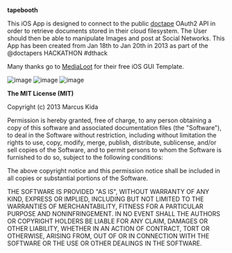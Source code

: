 **tapebooth**

This iOS App is designed to connect to the public [doctape](http://doctape.com) OAuth2 API in order to retrieve documents stored in their cloud filesystem.
The User should then be able to manipulate Images and post at Social Networks.
This App has been created from Jan 18th to Jan 20th in 2013 as part of the @doctapers HACKATHON #dthack

Many thanks go to [MediaLoot](http://medialoot.com) for their free iOS GUI Template.

![image](https://raw.github.com/kimar/tapebooth/master/Screenshots/Screen1.png)
![image](https://raw.github.com/kimar/tapebooth/master/Screenshots/Screen2.png)
![image](https://raw.github.com/kimar/tapebooth/master/Screenshots/Screen3.png)


**The MIT License (MIT)**

Copyright (c) 2013 Marcus Kida

Permission is hereby granted, free of charge, to any person obtaining a copy of this software and associated documentation files (the "Software"), to deal in the Software without restriction, including without limitation the rights to use, copy, modify, merge, publish, distribute, sublicense, and/or sell copies of the Software, and to permit persons to whom the Software is furnished to do so, subject to the following conditions:

The above copyright notice and this permission notice shall be included in all copies or substantial portions of the Software.

THE SOFTWARE IS PROVIDED "AS IS", WITHOUT WARRANTY OF ANY KIND, EXPRESS OR IMPLIED, INCLUDING BUT NOT LIMITED TO THE WARRANTIES OF MERCHANTABILITY, FITNESS FOR A PARTICULAR PURPOSE AND NONINFRINGEMENT. IN NO EVENT SHALL THE AUTHORS OR COPYRIGHT HOLDERS BE LIABLE FOR ANY CLAIM, DAMAGES OR OTHER LIABILITY, WHETHER IN AN ACTION OF CONTRACT, TORT OR OTHERWISE, ARISING FROM, OUT OF OR IN CONNECTION WITH THE SOFTWARE OR THE USE OR OTHER DEALINGS IN THE SOFTWARE.
